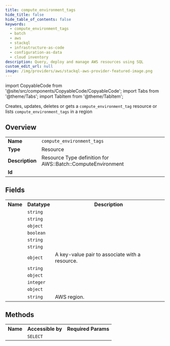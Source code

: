 ```yaml
---
title: compute_environment_tags
hide_title: false
hide_table_of_contents: false
keywords:
  - compute_environment_tags
  - batch
  - aws
  - stackql
  - infrastructure-as-code
  - configuration-as-data
  - cloud inventory
description: Query, deploy and manage AWS resources using SQL
custom_edit_url: null
image: /img/providers/aws/stackql-aws-provider-featured-image.png
---
```


import CopyableCode from '@site/src/components/CopyableCode/CopyableCode';
import Tabs from '@theme/Tabs';
import TabItem from '@theme/TabItem';

Creates, updates, deletes or gets a <code>compute_environment_tag</code> resource or lists <code>compute_environment_tags</code> in a region

## Overview
<table><tbody>
<tr><td><b>Name</b></td><td><code>compute_environment_tags</code></td></tr>
<tr><td><b>Type</b></td><td>Resource</td></tr>
<tr><td><b>Description</b></td><td>Resource Type definition for AWS::Batch::ComputeEnvironment</td></tr>
<tr><td><b>Id</b></td><td><CopyableCode code="aws.batch.compute_environment_tags" /></td></tr>
</tbody></table>

## Fields
<table><tbody><tr><th>Name</th><th>Datatype</th><th>Description</th></tr><tr><td><CopyableCode code="compute_environment_arn" /></td><td><code>string</code></td><td></td></tr>
<tr><td><CopyableCode code="compute_environment_name" /></td><td><code>string</code></td><td></td></tr>
<tr><td><CopyableCode code="compute_resources" /></td><td><code>object</code></td><td></td></tr>
<tr><td><CopyableCode code="replace_compute_environment" /></td><td><code>boolean</code></td><td></td></tr>
<tr><td><CopyableCode code="service_role" /></td><td><code>string</code></td><td></td></tr>
<tr><td><CopyableCode code="state" /></td><td><code>string</code></td><td></td></tr>
<tr><td><CopyableCode code="tags" /></td><td><code>object</code></td><td>A key-value pair to associate with a resource.</td></tr>
<tr><td><CopyableCode code="type" /></td><td><code>string</code></td><td></td></tr>
<tr><td><CopyableCode code="update_policy" /></td><td><code>object</code></td><td></td></tr>
<tr><td><CopyableCode code="unmanagedv_cpus" /></td><td><code>integer</code></td><td></td></tr>
<tr><td><CopyableCode code="eks_configuration" /></td><td><code>object</code></td><td></td></tr>
<tr><td><CopyableCode code="region" /></td><td><code>string</code></td><td>AWS region.</td></tr>
</tbody></table>

## Methods

<table><tbody>
  <tr>
    <th>Name</th>
    <th>Accessible by</th>
    <th>Required Params</th>
  </tr>
  <tr>
    <td><CopyableCode code="view" /></td>
    <td><code>SELECT</code></td>
    <td><CopyableCode code="region" /></td>
  </tr>
</tbody></table>








